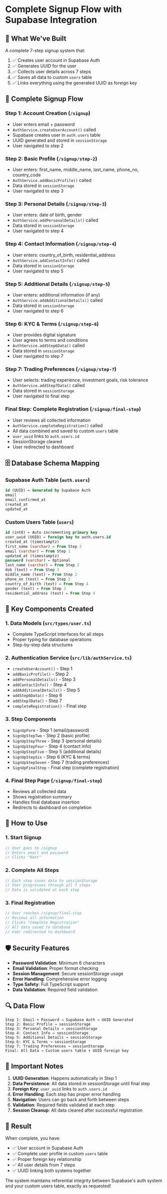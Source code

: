 # Complete Signup Flow with Supabase Integration

## 🎯 **What We've Built**

A complete 7-step signup system that:
1. ✅ Creates user account in Supabase Auth
2. ✅ Generates UUID for the user
3. ✅ Collects user details across 7 steps
4. ✅ Saves all data to custom `users` table
5. ✅ Links everything using the generated UUID as foreign key

## 🔄 **Complete Signup Flow**

### **Step 1: Account Creation** (`/signup`)
- User enters email + password
- `AuthService.createUserAccount()` called
- Supabase creates user in `auth.users` table
- UUID generated and stored in `sessionStorage`
- User navigated to step 2

### **Step 2: Basic Profile** (`/signup/step-2`)
- User enters: first_name, middle_name, last_name, phone_no, country_code
- `AuthService.addBasicProfile()` called
- Data stored in `sessionStorage`
- User navigated to step 3

### **Step 3: Personal Details** (`/signup/step-3`)
- User enters: date of birth, gender
- `AuthService.addPersonalDetails()` called
- Data stored in `sessionStorage`
- User navigated to step 4

### **Step 4: Contact Information** (`/signup/step-4`)
- User enters: country_of_birth, residential_address
- `AuthService.addContactInfo()` called
- Data stored in `sessionStorage`
- User navigated to step 5

### **Step 5: Additional Details** (`/signup/step-5`)
- User enters: additional information (if any)
- `AuthService.addAdditionalDetails()` called
- Data stored in `sessionStorage`
- User navigated to step 6

### **Step 6: KYC & Terms** (`/signup/step-6`)
- User provides digital signature
- User agrees to terms and conditions
- `AuthService.addStep6Data()` called
- Data stored in `sessionStorage`
- User navigated to step 7

### **Step 7: Trading Preferences** (`/signup/step-7`)
- User selects: trading experience, investment goals, risk tolerance
- `AuthService.addStep7Data()` called
- Data stored in `sessionStorage`
- User navigated to final step

### **Final Step: Complete Registration** (`/signup/final-step`)
- User reviews all collected information
- `AuthService.completeRegistration()` called
- All data combined and saved to custom `users` table
- `user_uuid` links to `auth.users.id`
- SessionStorage cleared
- User redirected to dashboard

## 🗄️ **Database Schema Mapping**

### **Supabase Auth Table** (`auth.users`)
```sql
id (UUID) ← Generated by Supabase Auth
email
email_confirmed_at
created_at
updated_at
```

### **Custom Users Table** (`users`)
```sql
id (int8) ← Auto-incrementing primary key
user_uuid (UUID) ← Foreign key to auth.users.id
created_at (timestamptz)
first_name (varchar) ← From Step 2
email (varchar) ← From Step 1
updated_at (timestamptz)
password (varchar) ← Optional
last_name (varchar) ← From Step 2
dob (text) ← From Step 3
middle_name (text) ← From Step 2
phone_no (text) ← From Step 2
country_of_birth (text) ← From Step 4
gender (text) ← From Step 3
residential_address (text) ← From Step 4
```

## 🔧 **Key Components Created**

### **1. Data Models** (`src/types/user.ts`)
- Complete TypeScript interfaces for all steps
- Proper typing for database operations
- Step-by-step data structures

### **2. Authentication Service** (`src/lib/authService.ts`)
- `createUserAccount()` - Step 1
- `addBasicProfile()` - Step 2
- `addPersonalDetails()` - Step 3
- `addContactInfo()` - Step 4
- `addAdditionalDetails()` - Step 5
- `addStep6Data()` - Step 6
- `addStep7Data()` - Step 7
- `completeRegistration()` - Final step

### **3. Step Components**
- `SignUpForm` - Step 1 (email/password)
- `SignUpStepTwo` - Step 2 (basic profile)
- `SignUpStepThree` - Step 3 (personal details)
- `SignUpStepFour` - Step 4 (contact info)
- `SignUpStepFive` - Step 5 (additional details)
- `SignUpStepSix` - Step 6 (KYC & terms)
- `SignUpStepSeven` - Step 7 (trading preferences)
- `SignUpFinalStep` - Final step (complete registration)

### **4. Final Step Page** (`/signup/final-step`)
- Reviews all collected data
- Shows registration summary
- Handles final database insertion
- Redirects to dashboard on completion

## 🚀 **How to Use**

### **1. Start Signup**
```typescript
// User goes to /signup
// Enters email and password
// Clicks "Next"
```

### **2. Complete All Steps**
```typescript
// Each step saves data to sessionStorage
// User progresses through all 7 steps
// Data is validated at each step
```

### **3. Final Registration**
```typescript
// User reaches /signup/final-step
// Reviews all information
// Clicks "Complete Registration"
// All data saved to database
// User redirected to dashboard
```

## 🛡️ **Security Features**

- **Password Validation**: Minimum 6 characters
- **Email Validation**: Proper format checking
- **Session Management**: Secure sessionStorage usage
- **Error Handling**: Comprehensive error logging
- **Type Safety**: Full TypeScript support
- **Data Validation**: Required field validation

## 🔍 **Data Flow**

```
Step 1: Email + Password → Supabase Auth → UUID Generated
Step 2: Basic Profile → sessionStorage
Step 3: Personal Details → sessionStorage  
Step 4: Contact Info → sessionStorage
Step 5: Additional Details → sessionStorage
Step 6: KYC & Terms → sessionStorage
Step 7: Trading Preferences → sessionStorage
Final: All Data → Custom users table + UUID foreign key
```

## 📝 **Important Notes**

1. **UUID Generation**: Happens automatically in Step 1
2. **Data Persistence**: All data stored in sessionStorage until final step
3. **Foreign Key**: `user_uuid` links to `auth.users.id`
4. **Error Handling**: Each step has proper error handling
5. **Navigation**: Users can go back and forth between steps
6. **Validation**: Required fields validated at each step
7. **Session Cleanup**: All data cleared after successful registration

## 🎉 **Result**

When complete, you have:
- ✅ User account in Supabase Auth
- ✅ Complete user profile in custom `users` table
- ✅ Proper foreign key relationship
- ✅ All user details from 7 steps
- ✅ UUID linking both systems together

The system maintains referential integrity between Supabase's auth system and your custom users table, exactly as requested!
